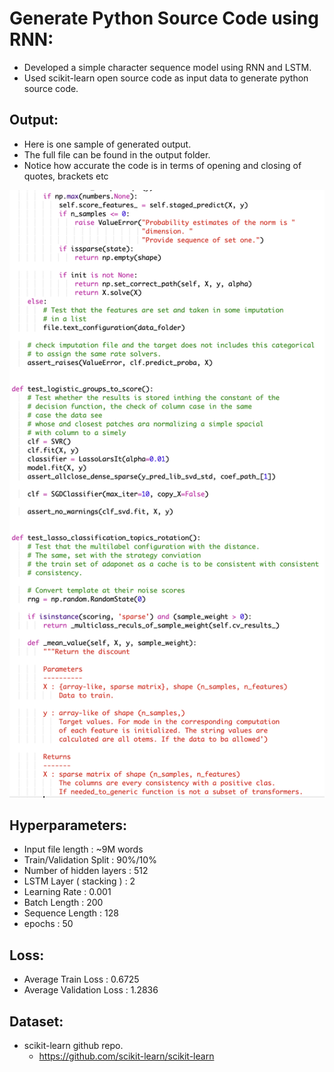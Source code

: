 # Generate Python Source Code using RNN: 
- Developed a simple character sequence model using RNN and LSTM. 
- Used scikit-learn open source code as input data to generate python source code.

## Output: 

- Here is one sample of generated output.
- The full file can be found in the output folder.
- Notice how accurate the code is in terms of opening and closing of quotes, brackets etc  

![Alt text](output/screenprint.png?raw=true "Title")

## Hyperparameters:

- Input file length         : ~9M words
- Train/Validation Split    : 90%/10%
- Number of hidden layers   : 512
- LSTM Layer ( stacking )   : 2
- Learning Rate             : 0.001
- Batch Length              : 200
- Sequence Length           : 128
- epochs                    : 50

## Loss: 

- Average Train Loss        :   0.6725
- Average Validation Loss   :   1.2836
 
## Dataset:

-  scikit-learn github repo.
    - https://github.com/scikit-learn/scikit-learn


